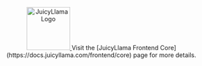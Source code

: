 <div align="center">
  <a href="https://juicyllama.com/" target="_blank">
    <img src="https://juicyllama.com/assets/images/icon.png" width="100" alt="JuicyLlama Logo" />
  </a>
Visit the [JuicyLlama Frontend Core](https://docs.juicyllama.com/frontend/core) page for more details.
</div>
